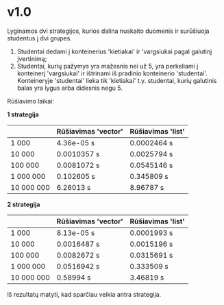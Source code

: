 # v1.0

Lyginamos dvi strategijos, kurios dalina nuskaito duomenis ir surūšiuoja studentus į dvi grupes.

1. Studentai dedami į konteinerius 'kietiakai' ir 'vargsiukai pagal galutinį įvertinimą;
2. Studentai, kurių pažymys yra mažesnis nei už 5, yra perkeliami į konteinerį 'vargsiukai' ir ištrinami iš pradinio konteinerio 'studentai'. Konteineryje 'studentai' lieka tik 'kietiakai' t.y. studentai, kurių galutinis balas yra lygus arba didesnis negu 5.

Rūšiavimo laikai:

**1 strategija**

|               | Rūšiavimas 'vector'  | Rūšiavimas 'list'   |
| ------------- | -------------        | -------------       |
| 1 000         | 4.36e-05 s           | 0.0002464 s         |
| 10 000        | 0.0010357 s          | 0.0025794 s         |
| 100 000       | 0.0081072 s          | 0.0545146 s         |
| 1 000 000     | 0.102605 s           | 0.345809 s          |
| 10 000 000    | 6.26013 s            | 8.96787 s           |


**2 strategija**

|               | Rūšiavimas 'vector'  | Rūšiavimas 'list'   |
| ------------- | -------------        | -------------       |
| 1 000         | 8.13e-05 s           | 0.0001993 s         |
| 10 000        | 0.0016487 s          | 0.0015196 s         |
| 100 000       | 0.0082672 s          | 0.0315691 s         |
| 1 000 000     | 0.0516942 s          | 0.333509 s          |
| 10 000 000    | 0.58994 s            | 3.46819 s           |

Iš rezultatų matyti, kad sparčiau veikia antra strategija.

